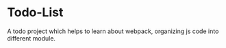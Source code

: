 # Todo-List

A todo project which helps to learn about webpack, organizing js code into different module.